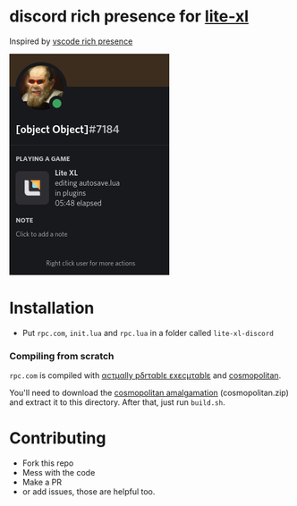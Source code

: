 # discord rich presence for [lite-xl][1]
Inspired by [vscode rich presence][2]

![screenshot of the plugin on Discord][3]
# Installation

- Put `rpc.com`, `init.lua` and `rpc.lua` in a folder called `lite-xl-discord`

### Compiling from scratch

`rpc.com` is compiled with [αcτµαlly pδrταblε εxεcµταblε][4] and [cosmopolitan][5]. 

You'll need to download the [cosmopolitan amalgamation][6] (cosmopolitan.zip) and extract it to this directory.
After that, just run `build.sh`. 

# Contributing
  - Fork this repo
  - Mess with the code
  - Make a PR
  - or add issues, those are helpful too.


[1]: https://lite-xl.com
[2]: https://github.com/iCrawl/discord-vscode
[3]: screenshot_1.png
[4]: https://justine.lol/ape.html
[5]: https://justine.lol/cosmopolitan/index.html
[6]: https://justine.lol/cosmopolitan/download.html
